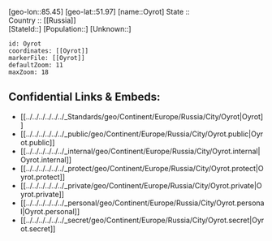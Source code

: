 ﻿---
location: [51.97,85.45] 
mapzoom: [7,12] 
mapmarker: city 
type: City
tags:
- geo/City


SpocWebEntityId: 33204
isDeleted: false
confidential: public

---
[geo-lon::85.45] 
[geo-lat::51.97] 
[name::Oyrot] 
State ::  
Country :: [[Russia]]  
[StateId::] 
[Population::] 
[Unknown::] 


```leaflet
id: Oyrot
coordinates: [[Oyrot]] 
markerFile: [[Oyrot]] 
defaultZoom: 11 
maxZoom: 18
```


## Confidential Links & Embeds: 
- [[../../../../../../_Standards/geo/Continent/Europe/Russia/City/Oyrot|Oyrot]] 
- [[../../../../../../_public/geo/Continent/Europe/Russia/City/Oyrot.public|Oyrot.public]] 
- [[../../../../../../_internal/geo/Continent/Europe/Russia/City/Oyrot.internal|Oyrot.internal]] 
- [[../../../../../../_protect/geo/Continent/Europe/Russia/City/Oyrot.protect|Oyrot.protect]] 
- [[../../../../../../_private/geo/Continent/Europe/Russia/City/Oyrot.private|Oyrot.private]] 
- [[../../../../../../_personal/geo/Continent/Europe/Russia/City/Oyrot.personal|Oyrot.personal]] 
- [[../../../../../../_secret/geo/Continent/Europe/Russia/City/Oyrot.secret|Oyrot.secret]] 
